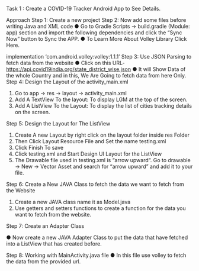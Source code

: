 Task 1 : Create a COVID-19 Tracker Android App to See Details.

Approach
Step 1: Create a new project
Step 2: Now add some files before writing Java and XML code
● Go to Gradle Scripts -> build.gradle (Module: app) section and import the
following dependencies and click the “Sync Now” button to Sync the APP.
● To Learn More About Volley Library Click Here.

implementation ‘com.android.volley:volley:1.1.1’
Step 3: Use JSON Parsing to fetch data from the website
● Click on this URL- https://api.covid19india.org/state_district_wise.json
● It will Show Data of the whole Country and in this, We Are Going to fetch data
from here Only.
Step 4: Design the Layout of the activity_main.xml
1. Go to app -> res -> layout -> activity_main.xml
2. Add A TextView To the layout: To display LGM at the top of the screen.
3. Add A ListView To the Layout: To display the list of cities tracking details on the
screen.

Step 5: Design the Layout for The ListView
1. Create A new Layout by right click on the layout folder inside res Folder
2. Then Click Layout Resource File and Set the name testing.xml
3. Click Finish To save
4. Click testing.xml and Start Design UI Layout for the ListView
5. The Drawable file used in testing.xml is “arrow upward“. Go to drawable ->
New -> Vector Asset and search for “arrow upward” and add it to your file.

Step 6: Create a New JAVA Class to fetch the data we want to fetch from the Website

1. Create a new JAVA class name it as Model.java
2. Use getters and setters functions to create a function for the data you want to
fetch from the website.

Step 7: Create an Adapter Class

● Now create a new JAVA Adapter Class to put the data that have fetched into a
ListView that has created before.

Step 8: Working with MainActivity.java file
● In this file use volley to fetch the data from the provided url.
